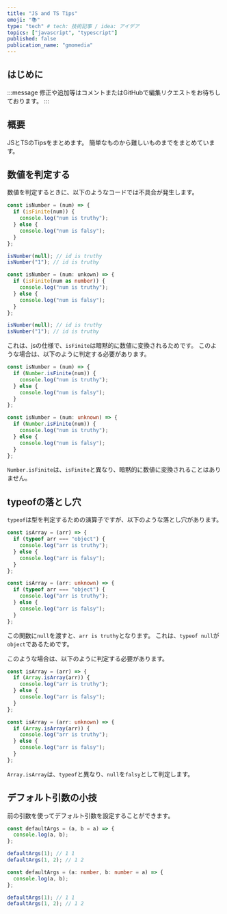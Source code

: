 ```yaml
---
title: "JS and TS Tips"
emoji: "📚"
type: "tech" # tech: 技術記事 / idea: アイデア
topics: ["javascript", "typescript"]
published: false
publication_name: "gmomedia"
---
```



## はじめに

:::message
修正や追加等はコメントまたはGitHubで編集リクエストをお待ちしております。
:::

## 概要

JSとTSのTipsをまとめます。
簡単なものから難しいものまでをまとめています。

## 数値を判定する

数値を判定するときに、以下のようなコードでは不具合が発生します。

```js isNumber.js
const isNumber = (num) => {
  if (isFinite(num)) {
    console.log("num is truthy");
  } else {
    console.log("num is falsy");
  }
};

isNumber(null); // id is truthy
isNumber("1"); // id is truthy

```

```ts isNumber.ts
const isNumber = (num: unkown) => {
  if (isFinite(num as number)) {
    console.log("num is truthy");
  } else {
    console.log("num is falsy");
  }
};

isNumber(null); // id is truthy
isNumber("1"); // id is truthy

```

これは、jsの仕様で、`isFinite`は暗黙的に数値に変換されるためです。
このような場合は、以下のように判定する必要があります。

```js isNumber.js
const isNumber = (num) => {
  if (Number.isFinite(num)) {
    console.log("num is truthy");
  } else {
    console.log("num is falsy");
  }
};
```

```ts isNumber.ts
const isNumber = (num: unknown) => {
  if (Number.isFinite(num)) {
    console.log("num is truthy");
  } else {
    console.log("num is falsy");
  }
};
```

`Number.isFinite`は、`isFinite`と異なり、暗黙的に数値に変換されることはありません。

## typeofの落とし穴

`typeof`は型を判定するための演算子ですが、以下のような落とし穴があります。

```js isArray.js
const isArray = (arr) => {
  if (typeof arr === "object") {
    console.log("arr is truthy");
  } else {
    console.log("arr is falsy");
  }
};
```

```ts isArray.ts
const isArray = (arr: unknown) => {
  if (typeof arr === "object") {
    console.log("arr is truthy");
  } else {
    console.log("arr is falsy");
  }
};
```

この関数に`null`を渡すと、`arr is truthy`となります。
これは、`typeof null`が`object`であるためです。

このような場合は、以下のように判定する必要があります。

```js isArray.js
const isArray = (arr) => {
  if (Array.isArray(arr)) {
    console.log("arr is truthy");
  } else {
    console.log("arr is falsy");
  }
};
```

```ts isArray.ts
const isArray = (arr: unknown) => {
  if (Array.isArray(arr)) {
    console.log("arr is truthy");
  } else {
    console.log("arr is falsy");
  }
};
```

`Array.isArray`は、`typeof`と異なり、`null`を`falsy`として判定します。

## デフォルト引数の小技

前の引数を使ってデフォルト引数を設定することができます。

```js defaultArgs.js
const defaultArgs = (a, b = a) => {
  console.log(a, b);
};

defaultArgs(1); // 1 1
defaultArgs(1, 2); // 1 2
```

```ts defaultArgs.ts
const defaultArgs = (a: number, b: number = a) => {
  console.log(a, b);
};

defaultArgs(1); // 1 1
defaultArgs(1, 2); // 1 2
```
